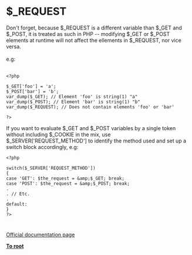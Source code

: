 # $_REQUEST



Don&apos;t forget, because $_REQUEST is a different variable than $_GET and $_POST, it is treated as such in PHP -- modifying $_GET or $_POST elements at runtime will not affect the ellements in $_REQUEST, nor vice versa.<br><br>e.g:<br><br>

```
<?php

$_GET['foo'] = 'a';
$_POST['bar'] = 'b';
var_dump($_GET); // Element 'foo' is string(1) "a"
var_dump($_POST); // Element 'bar' is string(1) "b"
var_dump($_REQUEST); // Does not contain elements 'foo' or 'bar'

?>
```


If you want to evaluate $_GET and $_POST variables by a single token without including $_COOKIE in the mix, use  $_SERVER['REQUEST_METHOD'] to identify the method used and set up a switch block accordingly, e.g:



```
<?php

switch($_SERVER['REQUEST_METHOD'])
{
case 'GET': $the_request = &amp;$_GET; break;
case 'POST': $the_request = &amp;$_POST; break;
.
. // Etc.
.
default:
}
?>
```
  

#

[Official documentation page](https://www.php.net/manual/en/reserved.variables.request.php)

**[To root](/README.md)**
